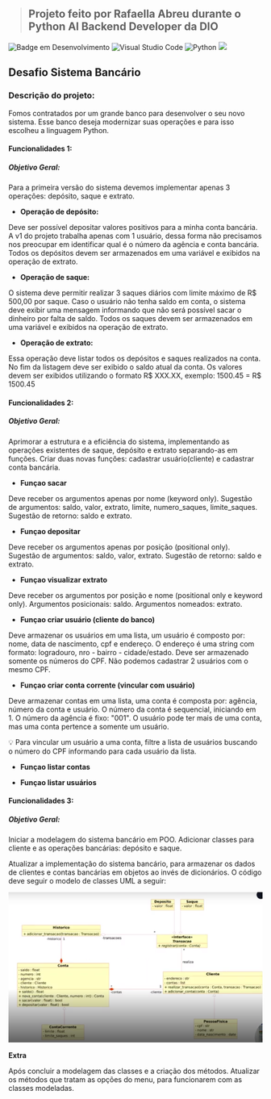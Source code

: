 > ## Projeto feito por Rafaella Abreu durante o Python AI Backend Developer da DIO

![Badge em Desenvolvimento](http://img.shields.io/static/v1?label=STATUS&message=EM%20DESENVOLVIMENTO&color=GREEN&style=for-the-badge)
![Visual Studio Code](https://img.shields.io/badge/Visual%20Studio%20Code-0078d7.svg?style=for-the-badge&logo=visual-studio-code&logoColor=white)
![Python](https://img.shields.io/badge/python-3670A0?style=for-the-badge&logo=python&logoColor=ffdd54)
<img src="http://img.shields.io/static/v1?label=License&message=MIT&color=green&style=for-the-badge"/>

## **Desafio Sistema Bancário**

### Descrição do projeto:

Fomos contratados por um grande banco para desenvolver o seu novo sistema. 
Esse banco deseja modernizar suas operações e para isso escolheu a linguagem Python. 

#### Funcionalidades 1:

##### Objetivo Geral:

Para a primeira versão do sistema devemos implementar apenas 3 operações: depósito, saque e extrato.

* **Operação de depósito:**

Deve ser possível depositar valores positivos para a minha conta bancária. 
A v1 do projeto trabalha apenas com 1 usuário, dessa forma não precisamos nos preocupar em identificar qual é o número da agência e conta bancária. 
Todos os depósitos devem ser armazenados em uma variável e exibidos na operação de extrato.

* **Operação de saque:**

O sistema deve permitir realizar 3 saques diários com limite máximo de R$ 500,00 por saque. 
Caso o usuário não tenha saldo em conta, o sistema deve exibir uma mensagem informando que não será possível sacar o dinheiro por falta de saldo.
Todos os saques devem ser armazenados em uma variável e exibidos na operação de extrato.

* **Operação de extrato:**

Essa operação deve listar todos os depósitos e saques realizados na conta.
No fim da listagem deve ser exibido o saldo atual da conta.
Os valores devem ser exibidos utilizando o formato R$ XXX.XX, exemplo: 1500.45 = R$ 1500.45

#### Funcionalidades 2:

##### Objetivo Geral:

Aprimorar a estrutura e a eficiência do sistema, implementando as operações existentes de saque, depósito e extrato separando-as em funções. Criar duas novas funções: cadastrar usuário(cliente) e cadastrar conta bancária.

* **Funçao sacar**

Deve receber os argumentos apenas por nome (keyword only).
Sugestão de argumentos: saldo, valor, extrato, limite, numero_saques, limite_saques.
Sugestão de retorno: saldo e extrato.

* **Funçao depositar**

Deve receber os argumentos apenas por posição (positional only).
Sugestão de argumentos: saldo, valor, extrato.
Sugestão de retorno: saldo e extrato.

* **Funçao visualizar extrato**

Deve receber os argumentos por posição e nome (positional only e keyword only).
Argumentos posicionais: saldo.
Argumentos nomeados: extrato.

* **Funçao criar usuário (cliente do banco)**

Deve armazenar os usuários em uma lista, um usuário é composto por: nome, data de nascimento, cpf e endereço.
O endereço é uma string com formato: logradouro, nro - bairro - cidade/estado.
Deve ser armazenado somente os números do CPF.
Não podemos cadastrar 2 usuários com o mesmo CPF.

* **Funçao criar conta corrente (vincular com usuário)**

Deve armazenar contas em uma lista, uma conta é composta por: agência, número da conta e usuário. O número da conta é sequencial, iniciando em 1. 
O número da agência é fixo: "001".
O usuário pode ter mais de uma conta, mas uma conta pertence a somente um usuário.

💡 Para vincular um usuário a uma conta, filtre a lista de usuários buscando o número do CPF informando para cada usuário da lista.

* **Funçao listar contas**

* **Funçao listar usuários**

#### Funcionalidades 3:

##### Objetivo Geral:

Iniciar a modelagem do sistema bancário em POO. Adicionar classes para cliente e as operações bancárias: depósito e saque.

Atualizar a implementação do sistema bancário, para armazenar os dados de clientes e contas bancárias em objetos ao invés de dicionários. O código deve seguir o modelo de classes UML a seguir:

![alt text](image.png)

**Extra**

Após concluir a modelagem das classes e a criação dos métodos. Atualizar os métodos que tratam as opções do menu, para funcionarem com as classes modeladas.